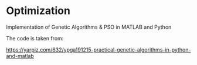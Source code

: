 # Optimization
Implementation of Genetic Algorithms & PSO in MATLAB and Python

The code is taken from:

https://yarpiz.com/632/ypga191215-practical-genetic-algorithms-in-python-and-matlab
